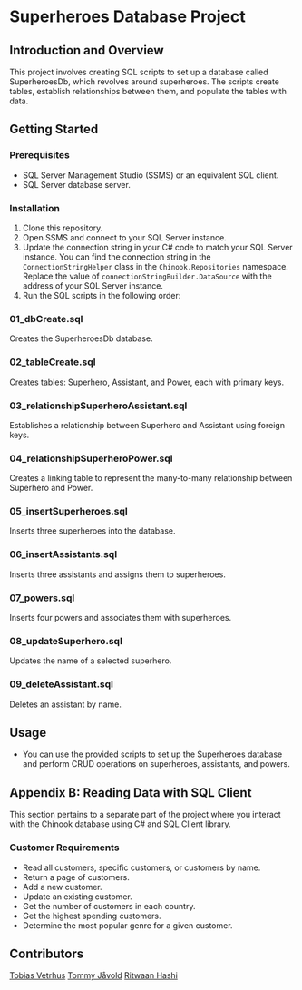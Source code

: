 # Superheroes Database Project

## Introduction and Overview
This project involves creating SQL scripts to set up a database called SuperheroesDb, which revolves around superheroes. The scripts create tables, establish relationships between them, and populate the tables with data.

## Getting Started

### Prerequisites
- SQL Server Management Studio (SSMS) or an equivalent SQL client.
- SQL Server database server.

### Installation
1. Clone this repository.
2. Open SSMS and connect to your SQL Server instance.
3. Update the connection string in your C# code to match your SQL Server instance.
   You can find the connection string in the `ConnectionStringHelper` class in the `Chinook.Repositories` namespace.
   Replace the value of `connectionStringBuilder.DataSource` with the address of your SQL Server instance.
5. Run the SQL scripts in the following order:

### 01_dbCreate.sql
Creates the SuperheroesDb database.

### 02_tableCreate.sql
Creates tables: Superhero, Assistant, and Power, each with primary keys.

### 03_relationshipSuperheroAssistant.sql
Establishes a relationship between Superhero and Assistant using foreign keys.

### 04_relationshipSuperheroPower.sql
Creates a linking table to represent the many-to-many relationship between Superhero and Power.

### 05_insertSuperheroes.sql
Inserts three superheroes into the database.

### 06_insertAssistants.sql
Inserts three assistants and assigns them to superheroes.

### 07_powers.sql
Inserts four powers and associates them with superheroes.

### 08_updateSuperhero.sql
Updates the name of a selected superhero.

### 09_deleteAssistant.sql
Deletes an assistant by name.

## Usage
- You can use the provided scripts to set up the Superheroes database and perform CRUD operations on superheroes, assistants, and powers.

## Appendix B: Reading Data with SQL Client
This section pertains to a separate part of the project where you interact with the Chinook database using C# and SQL Client library.

### Customer Requirements
- Read all customers, specific customers, or customers by name.
- Return a page of customers.
- Add a new customer.
- Update an existing customer.
- Get the number of customers in each country.
- Get the highest spending customers.
- Determine the most popular genre for a given customer.

## Contributors
[Tobias Vetrhus](https://github.com/TobiasVetrhus)
[Tommy Jåvold](https://github.com/t-lined)
[Ritwaan Hashi](https://github.com/ritwaan)

